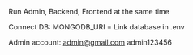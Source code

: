 Run Admin, Backend, Frontend at the same time

Connect DB: MONGODB_URI = Link database in .env

Admin account:
admin@gmail.com
admin123456
